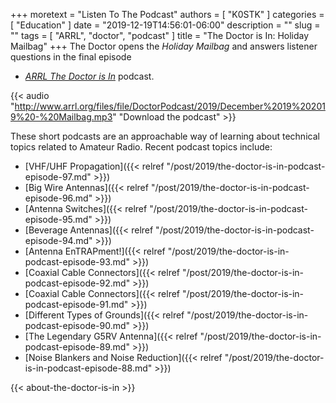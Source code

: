 +++
moretext = "Listen To The Podcast"
authors = [ "K0STK" ]
categories = [ "Education" ]
date = "2019-12-19T14:56:01-06:00"
description = ""
slug = ""
tags = [ "ARRL", "doctor", "podcast" ]
title = "The Doctor is In: Holiday Mailbag"
+++
The Doctor opens the
*Holiday Mailbag*
and answers listener questions in the final episode
* [*ARRL The Doctor is In*](http://www.arrl.org/doctor/) podcast. 

<!--more-->

{{< audio "http://www.arrl.org/files/file/DoctorPodcast/2019/December%2019%202019%20-%20Mailbag.mp3" "Download the podcast" >}}

These short podcasts are an approachable way of learning about technical
topics related to Amateur Radio. Recent podcast topics include:

* [VHF/UHF Propagation]({{< relref "/post/2019/the-doctor-is-in-podcast-episode-97.md" >}})
* [Big Wire Antennas]({{< relref "/post/2019/the-doctor-is-in-podcast-episode-96.md" >}})
* [Antenna Switches]({{< relref "/post/2019/the-doctor-is-in-podcast-episode-95.md" >}})
* [Beverage Antennas]({{< relref "/post/2019/the-doctor-is-in-podcast-episode-94.md" >}})
* [Antenna EnTRAPment!]({{< relref "/post/2019/the-doctor-is-in-podcast-episode-93.md" >}})
* [Coaxial Cable Connectors]({{< relref "/post/2019/the-doctor-is-in-podcast-episode-92.md" >}})
* [Coaxial Cable Connectors]({{< relref "/post/2019/the-doctor-is-in-podcast-episode-91.md" >}})
* [Different Types of Grounds]({{< relref "/post/2019/the-doctor-is-in-podcast-episode-90.md" >}})
* [The Legendary G5RV Antenna]({{< relref "/post/2019/the-doctor-is-in-podcast-episode-89.md" >}})
* [Noise Blankers and Noise Reduction]({{< relref "/post/2019/the-doctor-is-in-podcast-episode-88.md" >}})

{{< about-the-doctor-is-in >}}
